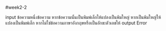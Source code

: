 #week2-2

input ข้อความหนึ่งข้อความ หากข้อความนั้นเป็นพิมพ์เล็กให้แปลงเป็นพิมใหญ่ หากเป็นพิมใหญ่ให้แปลงเป็นพิมพ์เล็ก หากไม่ใช่ข้อความภาษาอังกฤษหรือเป็นอักขะตัวเลขให้ output Error
